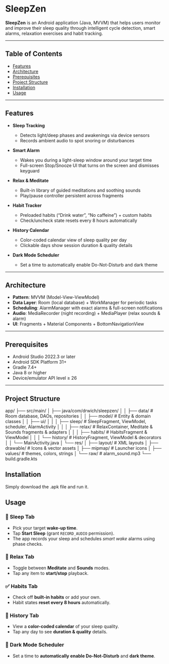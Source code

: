 # SleepZen

**SleepZen** is an Android application (Java, MVVM) that helps users monitor and improve their sleep quality through intelligent cycle detection, smart alarms, relaxation exercises and habit tracking.

---

## Table of Contents

- [Features](#features)  
- [Architecture](#architecture)  
- [Prerequisites](#prerequisites)  
- [Project Structure](#project-structure)  
- [Installation](#installation)  
- [Usage](#usage)   

---

## Features

- **Sleep Tracking**  
  - Detects light/deep phases and awakenings via device sensors  
  - Records ambient audio to spot snoring or disturbances  

- **Smart Alarm**  
  - Wakes you during a light-sleep window around your target time  
  - Full-screen Stop/Snooze UI that turns on the screen and dismisses keyguard  

- **Relax & Meditate**  
  - Built-in library of guided meditations and soothing sounds  
  - Play/pause controller persistent across fragments  

- **Habit Tracker**  
  - Preloaded habits (“Drink water”, “No caffeine”) + custom habits  
  - Check/uncheck state resets every 8 hours automatically  

- **History Calendar**  
  - Color-coded calendar view of sleep quality per day  
  - Clickable days show session duration & quality details  

- **Dark Mode Scheduler**  
  - Set a time to automatically enable Do-Not-Disturb and dark theme  

---

## Architecture

- **Pattern**: MVVM (Model-View-ViewModel)  
- **Data Layer**: Room (local database) + WorkManager for periodic tasks  
- **Scheduling**: AlarmManager with exact alarms & full-screen notifications  
- **Audio**: MediaRecorder (night recording) + MediaPlayer (relax sounds & alarm)  
- **UI**: Fragments + Material Components + BottomNavigationView  

---

## Prerequisites

- Android Studio 2022.3 or later  
- Android SDK Platform 31+  
- Gradle 7.4+  
- Java 8 or higher  
- Device/emulator API level ≥ 26  

---

## Project Structure

app/
├── src/main/
│ ├── java/com/drwich/sleepzen/
│ │ ├── data/ # Room database, DAOs, repositories
│ │ ├── model/ # Entity & domain classes
│ │ ├── ui/
│ │ │ ├── sleep/ # SleepFragment, ViewModel, scheduler, AlarmActivity
│ │ │ ├── relax/ # RelaxContainer, Meditate & Sounds fragments & adapters
│ │ │ ├── habits/ # HabitsFragment & ViewModel
│ │ │ └── history/ # HistoryFragment, ViewModel & decorators
│ │ └── MainActivity.java
│ └── res/
│ ├── layout/ # XML layouts
│ ├── drawable/ # Icons & vector assets
│ ├── mipmap/ # Launcher icons
│ ├── values/ # themes, colors, strings
│ └── raw/ # alarm_sound.mp3
└── build.gradle.kts

## Installation

Simply download the .apk file and run it.

## Usage

### 📱 Sleep Tab
- Pick your target **wake-up time**.
- Tap **Start Sleep** (grant `RECORD_AUDIO` permission).
- The app records your sleep and schedules *smart wake* alarms using phase checks.

### 🧘 Relax Tab
- Toggle between **Meditate** and **Sounds** modes.
- Tap any item to **start/stop** playback.

### ✅ Habits Tab
- Check off **built-in habits** or add your own.
- Habit states **reset every 8 hours** automatically.

### 📅 History Tab
- View a **color-coded calendar** of your sleep quality.
- Tap any day to see **duration & quality** details.

### 🌙 Dark Mode Scheduler
- Set a time to **automatically enable Do-Not-Disturb** and **dark theme**.
